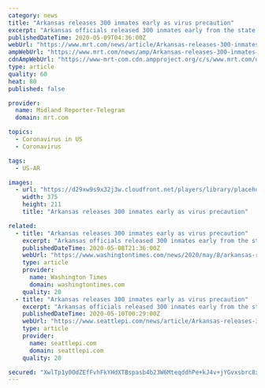 ```yaml
---
category: news
title: "Arkansas releases 300 inmates early as virus precaution"
excerpt: "Arkansas officials released 300 inmates early from the state's overcrowded prisons as a precaution during the coronavirus crisis. Dexter Payne, head of Arkansas' correction division, said Thursday during court testimony that there will be additional releases once inmates are screened and cleared by the Parole Board."
publishedDateTime: 2020-05-09T04:36:00Z
webUrl: "https://www.mrt.com/news/article/Arkansas-releases-300-inmates-early-as-virus-15257756.php"
ampWebUrl: "https://www.mrt.com/news/amp/Arkansas-releases-300-inmates-early-as-virus-15257756.php"
cdnAmpWebUrl: "https://www-mrt-com.cdn.ampproject.org/c/s/www.mrt.com/news/amp/Arkansas-releases-300-inmates-early-as-virus-15257756.php"
type: article
quality: 60
heat: 80
published: false

provider:
  name: Midland Reporter-Telegram
  domain: mrt.com

topics:
  - Coronavirus in US
  - Coronavirus

tags:
  - US-AR

images:
  - url: "https://d29xw9s9x32j3w.cloudfront.net/players/library/placeholder.png"
    width: 375
    height: 211
    title: "Arkansas releases 300 inmates early as virus precaution"

related:
  - title: "Arkansas releases 300 inmates early as virus precaution"
    excerpt: "Arkansas officials released 300 inmates early from the state’s overcrowded prisons as a precaution during the coronavirus crisis."
    publishedDateTime: 2020-05-08T21:36:00Z
    webUrl: "https://www.washingtontimes.com/news/2020/may/8/arkansas-releases-300-inmates-early-as-virus-preca/"
    type: article
    provider:
      name: Washington Times
      domain: washingtontimes.com
    quality: 20
  - title: "Arkansas releases 300 inmates early as virus precaution"
    excerpt: "Arkansas officials released 300 inmates early from the state's overcrowded prisons as a precaution during the coronavirus crisis. Dexter Payne, head of Arkansas' correction division, said Thursday during court testimony that there will be additional releases once inmates are screened and cleared by the Parole Board."
    publishedDateTime: 2020-05-10T00:29:00Z
    webUrl: "https://www.seattlepi.com/news/article/Arkansas-releases-300-inmates-early-as-virus-15257756.php"
    type: article
    provider:
      name: seattlepi.com
      domain: seattlepi.com
    quality: 20

secured: "XwlTp1y0OdZEfFvhFkYHdXTBspasb4b23W6MteqddhPe+kJ4v+jYGvxsbrc8xgxyASaGHcpqgq1j+w72dgocv4phI0FIqjX4YsmTxZYrl8gV2B5eiTbiPSt4KQ/G0WkeA6hIRoy51dbktVshxIv8vvgvcaSYEmf2RH25ax3q//6Tfqotfsl0ce6VIlQFFCyx6rL5+lALh+5ntr7aWymQb1lxJ74IX0b0m2i0lIGm70NSYS8ruamMREYRNGCKPhTy7S/YfA0W71ueq04L7QkNrwuoFyEquq/dc64OK3maYXuOLKPVWky8ZVrOpNDOgbgU;SCZ+0FHmH1Uo5dyYN8TDUg=="
---
```


